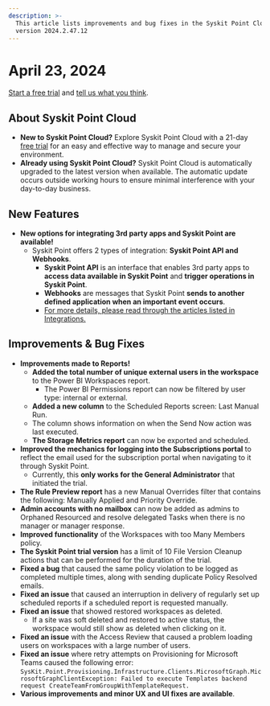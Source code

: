 ```yaml
---
description: >-
  This article lists improvements and bug fixes in the Syskit Point Cloud
  version 2024.2.47.12
---
```


# April 23, 2024

[Start a free trial](https://www.syskit.com/products/point/free-trial/) and [tell us what you think](https://www.syskit.com/company/contact-us/).

## About Syskit Point Cloud

* **New to Syskit Point Cloud?** Explore Syskit Point Cloud with a 21-day [free trial](https://www.syskit.com/products/point/free-trial/) for an easy and effective way to manage and secure your environment.
* **Already using Syskit Point Cloud?** Syskit Point Cloud is automatically upgraded to the latest version when available. The automatic update occurs outside working hours to ensure minimal interference with your day-to-day business.

## New Features

* **New options for integrating 3rd party apps and Syskit Point are available!**
  * Syskit Point offers 2 types of integration: **Syskit Point API and Webhooks**.
    * **Syskit Point API** is an interface that enables 3rd party apps to **access data available in Syskit Point** and **trigger operations in Syskit Point**.
    * **Webhooks** are messages that Syskit Point **sends to another defined application when an important event occurs**.
    * [For more details, please read through the articles listed in Integrations.](../../integrations/)

## Improvements & Bug Fixes

* **Improvements made to Reports!** &#x20;
  * **Added the total number of unique external users in the workspace** to the Power BI Workspaces report.
    * The Power BI Permissions report can now be filtered by user type: internal or external.
  * **Added a new column** to the Scheduled Reports screen: Last Manual Run.&#x20;
  * The column shows information on when the Send Now action was last executed.
  * **The Storage Metrics report** can now be exported and scheduled.
* **Improved the mechanics for logging into the Subscriptions portal** to reflect the email used for the subscription portal when navigating to it through Syskit Point.
  * Currently, this **only works for the General Administrator** that initiated the trial.
* **The Rule Preview report** has a new Manual Overrides filter that contains the following: Manually Applied and Priority Override.
* **Admin accounts with no mailbox** can now be added as admins to Orphaned Resourced and resolve delegated Tasks when there is no manager or manager response.
* **Improved functionality** of the Workspaces with too Many Members policy.
* **The Syskit Point trial version** has a limit of 10 File Version Cleanup actions that can be performed for the duration of the trial.
* **Fixed a bug** that caused the same policy violation to be logged as completed multiple times, along with sending duplicate Policy Resolved emails.
* **Fixed an issue** that caused an interruption in delivery of regularly set up scheduled reports if a scheduled report is requested manually.
* **Fixed an issue** that showed restored workspaces as deleted.
  * If a site was soft deleted and restored to active status, the workspace would still show as deleted when clicking on it.
* **Fixed an issue** with the Access Review that caused a problem loading users on workspaces with a large number of users. &#x20;
* **Fixed an issue** where retry attempts on Provisioning for Microsoft Teams caused the following error: `SysKit.Point.Provisioning.Infrastructure.Clients.MicrosoftGraph.MicrosoftGraphClientException: Failed to execute Templates backend request CreateTeamFromGroupWithTemplateRequest.`
* **Various improvements and minor UX and UI fixes are available**.
